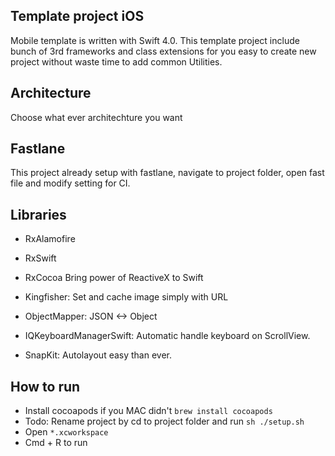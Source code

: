 ## Template project iOS
 Mobile template is written with Swift 4.0. This template project include bunch of 3rd frameworks and class extensions for you easy to create new project without waste time to add common  Utilities.
## Architecture
 Choose what ever architechture you want 
## Fastlane
 This project already  setup with fastlane, navigate to project folder, open fast file and modify setting for CI.

## Libraries
- RxAlamofire
- RxSwift
- RxCocoa 
  Bring power of ReactiveX to Swift

- Kingfisher: Set and cache image simply  with URL
- ObjectMapper: JSON <-> Object
- IQKeyboardManagerSwift: Automatic handle keyboard on ScrollView.
- SnapKit: Autolayout easy than ever.

## How to run
- Install cocoapods if you MAC didn't `brew install cocoapods`
- Todo: Rename project by cd to project folder and run `sh ./setup.sh`
- Open `*.xcworkspace`
- Cmd + R to run
